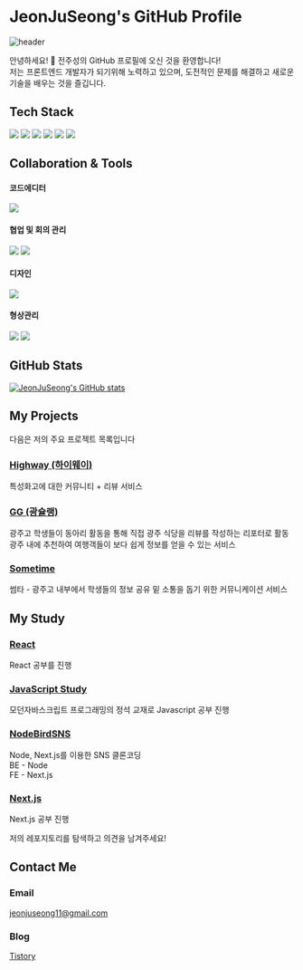 # JeonJuSeong's GitHub Profile

![header](https://capsule-render.vercel.app/api?type=waving&color=0:14B09B,100:0359AE&height=230&section=header&text=Jeonjuseong11&fontAlign=70&fontAlignY=40&fontSize=60&fontColor=ffffff)



안녕하세요! 👋 전주성의 GitHub 프로필에 오신 것을 환영합니다!  
저는 프론트엔드 개발자가 되기위해 노력하고 있으며, 도전적인 문제를 해결하고 새로운 기술을 배우는 것을 즐깁니다.  

## Tech Stack

<img src="https://img.shields.io/badge/html5-e34f26?style=flat-square&logo=html5&logoColor=white"/></a>
<img src="https://img.shields.io/badge/css3-1572b6?style=flat-square&logo=css3&logoColor=white"/></a>
<img src="https://img.shields.io/badge/Javascript-ffb13b?style=flat-square&logo=javascript&logoColor=white"/></a>
<img src="https://img.shields.io/badge/React-61dafb?style=flat-square&logo=react&logoColor=white"/></a>
<img src="https://img.shields.io/badge/redux_saga-999999?style=flat-square&logo=redux-saga&logoColor=white"/></a>
<img src="https://img.shields.io/badge/Next.js-000000?style=flat-square&logo=next.js&logoColor=white"/></a>

## Collaboration & Tools

#### 코드에디터  
<img src="https://img.shields.io/badge/VS%20Code-007ACC?style=flat-square&logo=visual-studio-code&logoColor=white"/>  

#### 협업 및 회의 관리   
<img src="https://img.shields.io/badge/Slack-4A154B?style=flat-square&logo=slack&logoColor=white"/> <img src="https://img.shields.io/badge/Notion-000000?style=flat-square&logo=notion&logoColor=white"/>  

#### 디자인  
<img src="https://img.shields.io/badge/Figma-F24E1E?style=flat-square&logo=figma&logoColor=white"/>   

#### 형상관리    
<img src="https://img.shields.io/badge/Git-F05032?style=flat-square&logo=git&logoColor=white"/> <img src="https://img.shields.io/badge/Github-181717?style=flat-square&logo=github&logoColor=white"/>  

## GitHub Stats

[![JeonJuSeong's GitHub stats](https://github-readme-stats.vercel.app/api?username=jeonjuseong11&hide_title=true&show_icons=true&include_all_commits=true&disable_animations=true&theme=vue)](https://github.com/anuraghazra/github-readme-stats)

## My Projects

다음은 저의 주요 프로젝트 목록입니다  

### [Highway (하이웨이)](https://github.com/jeonjuseong11/TeamC_Main_Front)

특성화고에 대한 커뮤니티 + 리뷰 서비스

### [GG (광슐랭)](https://github.com/jeonjuseong11/gwangguide)

광주고 학생들이 동아리 활동을 통해 직접 광주 식당을 리뷰를 작성하는 리포터로 활동  
광주 내에 추천하여 여행객들이 보다 쉽게 정보를 얻을 수 있는 서비스

### [Sometime](https://github.com/jeonjuseong11/sometimes)

썸타 - 광주고 내부에서 학생들의 정보 공유 밑 소통을 돕기 위한 커뮤니케이션 서비스

## My Study

### [React](https://github.com/jeonjuseong11/Study/tree/main/%ED%95%9C%EC%9E%85React)

React 공부를 진행

### [JavaScript Study](https://github.com/jeonjuseong11/Study/tree/main/%20%EB%AA%A8%EB%8D%98%EC%9E%90%EB%B0%94%EC%8A%A4%ED%81%AC%EB%A6%BD%ED%8A%B8%20%ED%94%84%EB%A1%9C%EA%B7%B8%EB%9E%98%EB%B0%8D%EC%9D%98%20%EC%A0%95%EC%84%9D%20)

모던자바스크립트 프로그래밍의 정석 교재로 Javascript 공부 진행

### [NodeBirdSNS](https://github.com/jeonjuseong11/react-nodebird)

Node, Next.js를 이용한 SNS 클론코딩  
BE - Node  
FE - Next.js

### [Next.js](https://github.com/jeonjuseong11/my-next-practice-app)

Next.js 공부 진행

저의 레포지토리를 탐색하고 의견을 남겨주세요!    

## Contact Me
### **Email**   
jeonjuseong11@gmail.com  
### **Blog**  
[Tistory](https://juseongsdevstory.tistory.com/)

